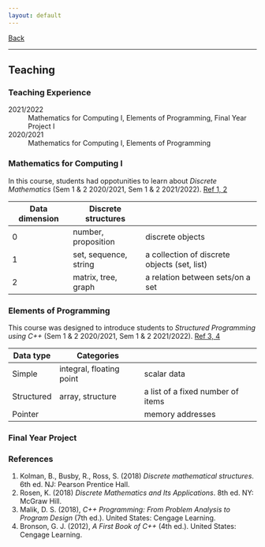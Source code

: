 ```yaml
---
layout: default
---
```


[Back](/index.md)
* * *

## Teaching

### Teaching Experience
<dl>
<dt>2021/2022</dt>
  <dd>Mathematics for Computing I, Elements of Programming, Final Year Project I</dd>
<dt>2020/2021</dt>
  <dd>Mathematics for Computing I, Elements of Programming</dd>
</dl>

### Mathematics for Computing I
In this course, students had oppotunities to learn about *Discrete Mathematics* (Sem 1 & 2 2020/2021, Sem 1 & 2 2021/2022). [Ref 1, 2](#references)

| Data dimension | Discrete structures | |
| --- | --- | --- |
| 0 | number, proposition | discrete objects |
| 1 | set, sequence, string | a collection of discrete objects (set, list) |
| 2 | matrix, tree, graph | a relation between sets/on a set |

### Elements of Programming
This course was designed to introduce students to *Structured Programming using C++* (Sem 1 & 2 2020/2021, Sem 1 & 2 2021/2022). [Ref 3, 4](#references)

| Data type | Categories | |
| --- | --- | --- |
| Simple | integral, floating point | scalar data |
| Structured | array, structure | a list of a fixed number of items |
| Pointer | | memory addresses |

### Final Year Project

### References
1. Kolman, B., Busby, R., Ross, S. (2018) *Discrete mathematical structures*. 6th ed. NJ: Pearson Prentice Hall.
2. Rosen, K. (2018) *Discrete Mathematics and Its Applications*. 8th ed. NY: McGraw Hill.
3. Malik, D. S. (2018), *C++ Programming: From Problem Analysis to Program Design* (7th ed.). United States: Cengage Learning.
4. Bronson, G. J. (2012), *A First Book of C++* (4th ed.). United States: Cengage Learning.
